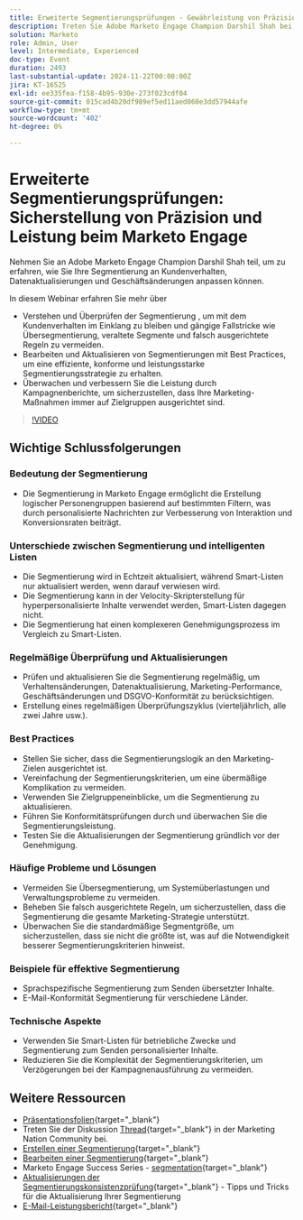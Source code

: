 ```yaml
---
title: Erweiterte Segmentierungsprüfungen - Gewährleistung von Präzision und Leistung beim Marketo Engage
description: Treten Sie Adobe Marketo Engage Champion Darshil Shah bei, um erweiterte Segmentierungs-Audits zu meistern, Segmentierungsstrategien zu optimieren, Kundenverhalten zu berücksichtigen, die DSGVO-Konformität zu wahren und die Marketing-Performance durch Best Practices und Echtzeit-Aktualisierungen zu verbessern.
solution: Marketo
role: Admin, User
level: Intermediate, Experienced
doc-type: Event
duration: 2493
last-substantial-update: 2024-11-22T00:00:00Z
jira: KT-16525
exl-id: ee335fea-f158-4b95-930e-273f023cdf04
source-git-commit: 015cad4b20df989ef5ed11aed060e3dd57944afe
workflow-type: tm+mt
source-wordcount: '402'
ht-degree: 0%

---
```


# Erweiterte Segmentierungsprüfungen: Sicherstellung von Präzision und Leistung beim Marketo Engage

Nehmen Sie an Adobe Marketo Engage Champion Darshil Shah teil, um zu erfahren, wie Sie Ihre Segmentierung an Kundenverhalten, Datenaktualisierungen und Geschäftsänderungen anpassen können.

In diesem Webinar erfahren Sie mehr über

* Verstehen und Überprüfen der Segmentierung , um mit dem Kundenverhalten im Einklang zu bleiben und gängige Fallstricke wie Übersegmentierung, veraltete Segmente und falsch ausgerichtete Regeln zu vermeiden.
* Bearbeiten und Aktualisieren von Segmentierungen mit Best Practices, um eine effiziente, konforme und leistungsstarke Segmentierungsstrategie zu erhalten.
* Überwachen und verbessern Sie die Leistung durch Kampagnenberichte, um sicherzustellen, dass Ihre Marketing-Maßnahmen immer auf Zielgruppen ausgerichtet sind.

>[!VIDEO](https://video.tv.adobe.com/v/3439383/?learn=on&enablevpops)

## Wichtige Schlussfolgerungen

### Bedeutung der Segmentierung

* Die Segmentierung in Marketo Engage ermöglicht die Erstellung logischer Personengruppen basierend auf bestimmten Filtern, was durch personalisierte Nachrichten zur Verbesserung von Interaktion und Konversionsraten beiträgt.

### Unterschiede zwischen Segmentierung und intelligenten Listen

* Die Segmentierung wird in Echtzeit aktualisiert, während Smart-Listen nur aktualisiert werden, wenn darauf verwiesen wird.
* Die Segmentierung kann in der Velocity-Skripterstellung für hyperpersonalisierte Inhalte verwendet werden, Smart-Listen dagegen nicht.
* Die Segmentierung hat einen komplexeren Genehmigungsprozess im Vergleich zu Smart-Listen.

### Regelmäßige Überprüfung und Aktualisierungen

* Prüfen und aktualisieren Sie die Segmentierung regelmäßig, um Verhaltensänderungen, Datenaktualisierung, Marketing-Performance, Geschäftsänderungen und DSGVO-Konformität zu berücksichtigen.
* Erstellung eines regelmäßigen Überprüfungszyklus (vierteljährlich, alle zwei Jahre usw.).

### Best Practices

* Stellen Sie sicher, dass die Segmentierungslogik an den Marketing-Zielen ausgerichtet ist.
* Vereinfachung der Segmentierungskriterien, um eine übermäßige Komplikation zu vermeiden.
* Verwenden Sie Zielgruppeneinblicke, um die Segmentierung zu aktualisieren.
* Führen Sie Konformitätsprüfungen durch und überwachen Sie die Segmentierungsleistung.
* Testen Sie die Aktualisierungen der Segmentierung gründlich vor der Genehmigung.

### Häufige Probleme und Lösungen

* Vermeiden Sie Übersegmentierung, um Systemüberlastungen und Verwaltungsprobleme zu vermeiden.
* Beheben Sie falsch ausgerichtete Regeln, um sicherzustellen, dass die Segmentierung die gesamte Marketing-Strategie unterstützt.
* Überwachen Sie die standardmäßige Segmentgröße, um sicherzustellen, dass sie nicht die größte ist, was auf die Notwendigkeit besserer Segmentierungskriterien hinweist.

### Beispiele für effektive Segmentierung

* Sprachspezifische Segmentierung zum Senden übersetzter Inhalte.
* E-Mail-Konformität Segmentierung für verschiedene Länder.

### Technische Aspekte

* Verwenden Sie Smart-Listen für betriebliche Zwecke und Segmentierung zum Senden personalisierter Inhalte.
* Reduzieren Sie die Komplexität der Segmentierungskriterien, um Verzögerungen bei der Kampagnenausführung zu vermeiden.

## Weitere Ressourcen

* [Präsentationsfolien](https://engage.adobe.com/rs/360-KCI-804/images/AME_Learn%20From%20your%20peers%20Webinar_Advanced%20segmentation%20Audits.pdf?version=0){target="_blank"}
* Treten Sie der Diskussion [Thread](https://nation.marketo.com/t5/product-discussions/register-now-learn-from-your-peers-advanced-segmentation-audits/td-p/353460){target="_blank"} in der Marketing Nation Community bei.
* [Erstellen einer Segmentierung](https://experienceleague.adobe.com/en/docs/marketo/using/product-docs/personalization/segmentation-and-snippets/segmentation/create-a-segmentation){target="_blank"}
* [Bearbeiten einer Segmentierung](https://experienceleague.adobe.com/en/docs/marketo/using/product-docs/personalization/segmentation-and-snippets/segmentation/edit-a-segmentation){target="_blank"}
* Marketo Engage Success Series - [segmentation](https://nation.marketo.com/t5/product-blogs/marketo-success-series-segmentation/ba-p/304969){target="_blank"}
* [Aktualisierungen der Segmentierungskonsistenzprüfung](https://nation.marketo.com/t5/product-blogs/segmentation-health-check-updates-tips-and-tricks-for-keeping/ba-p/241963){target="_blank"} - Tipps und Tricks für die Aktualisierung Ihrer Segmentierung
* [E-Mail-Leistungsbericht](https://experienceleague.adobe.com/en/docs/marketo/using/product-docs/email-marketing/email-programs/email-program-data/email-performance-report){target="_blank"}
